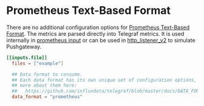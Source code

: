 # Prometheus Text-Based Format

There are no additional configuration options for [Prometheus Text-Based Format][]. The metrics are parsed directly into Telegraf metrics. It is used internally in [prometheus input](/plugins/inputs/prometheus) or can be used in [http_listener_v2](/plugins/inputs/http_listener_v2) to simulate Pushgateway.

[Prometheus Text-Based Format]: https://prometheus.io/docs/instrumenting/exposition_formats/#text-based-format

```toml
[[inputs.file]]
  files = ["example"]

  ## Data format to consume.
  ## Each data format has its own unique set of configuration options, read
  ## more about them here:
  ##   https://github.com/influxdata/telegraf/blob/master/docs/DATA_FORMATS_INPUT.md
  data_format = "prometheus"

```
